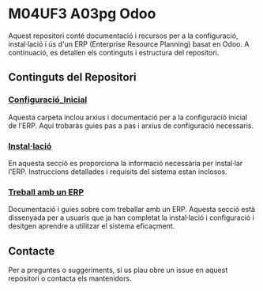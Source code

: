 # M04UF3 A03pg Odoo

Aquest repositori conté documentació i recursos per a la configuració, instal·lació i ús d'un ERP (Enterprise Resource Planning) basat en Odoo. A continuació, es detallen els continguts i estructura del repositori.

## Continguts del Repositori

### [Configuració_Inicial](./Configuracion_Inicial)
Aquesta carpeta inclou arxius i documentació per a la configuració inicial de l'ERP. Aquí trobaràs guies pas a pas i arxius de configuració necessaris.

### [Instal·lació](./Instalacion)
En aquesta secció es proporciona la informació necessària per instal·lar l'ERP. Instruccions detallades i requisits del sistema estan inclosos.

### [Treball amb un ERP](./Treball%20amb%20un%20ERP)
Documentació i guies sobre com treballar amb un ERP. Aquesta secció està dissenyada per a usuaris que ja han completat la instal·lació i configuració i desitgen aprendre a utilitzar el sistema eficaçment.


## Contacte

Per a preguntes o suggeriments, si us plau obre un issue en aquest repositori o contacta els mantenidors.
